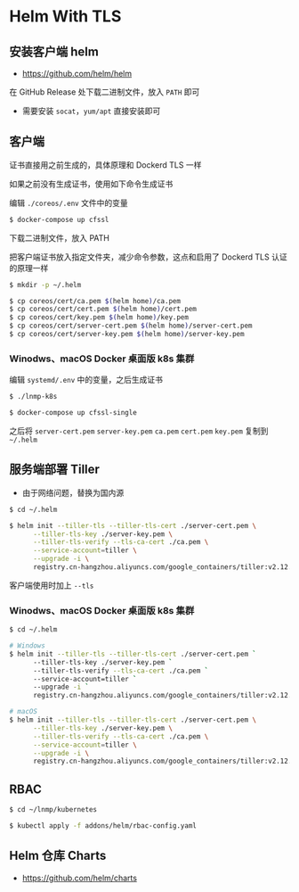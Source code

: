 # Helm With TLS

## 安装客户端 helm

* https://github.com/helm/helm

在 GitHub Release 处下载二进制文件，放入 `PATH` 即可

* 需要安装 `socat`，`yum/apt` 直接安装即可

## 客户端

证书直接用之前生成的，具体原理和 Dockerd TLS 一样

如果之前没有生成证书，使用如下命令生成证书

编辑 `./coreos/.env` 文件中的变量

```bash
$ docker-compose up cfssl
```

下载二进制文件，放入 PATH

把客户端证书放入指定文件夹，减少命令参数，这点和启用了 Dockerd TLS 认证的原理一样

```bash
$ mkdir -p ~/.helm

$ cp coreos/cert/ca.pem $(helm home)/ca.pem
$ cp coreos/cert/cert.pem $(helm home)/cert.pem
$ cp coreos/cert/key.pem $(helm home)/key.pem
$ cp coreos/cert/server-cert.pem $(helm home)/server-cert.pem
$ cp coreos/cert/server-key.pem $(helm home)/server-key.pem
```

### Winodws、macOS Docker 桌面版 k8s 集群

编辑 `systemd/.env` 中的变量，之后生成证书

```bash
$ ./lnmp-k8s

$ docker-compose up cfssl-single
```

之后将 `server-cert.pem` `server-key.pem` `ca.pem` `cert.pem` `key.pem` 复制到 `~/.helm`

## 服务端部署 Tiller

* 由于网络问题，替换为国内源

```bash
$ cd ~/.helm

$ helm init --tiller-tls --tiller-tls-cert ./server-cert.pem \
      --tiller-tls-key ./server-key.pem \
      --tiller-tls-verify --tls-ca-cert ./ca.pem \
      --service-account=tiller \
      --upgrade -i \
      registry.cn-hangzhou.aliyuncs.com/google_containers/tiller:v2.12.1 --stable-repo-url https://kubernetes.oss-cn-hangzhou.aliyuncs.com/charts
```

客户端使用时加上 `--tls`

### Winodws、macOS Docker 桌面版 k8s 集群

```bash
$ cd ~/.helm

# Windows
$ helm init --tiller-tls --tiller-tls-cert ./server-cert.pem `
      --tiller-tls-key ./server-key.pem `
      --tiller-tls-verify --tls-ca-cert ./ca.pem `
      --service-account=tiller `
      --upgrade -i `
      registry.cn-hangzhou.aliyuncs.com/google_containers/tiller:v2.12.1 --stable-repo-url https://kubernetes.oss-cn-hangzhou.aliyuncs.com/charts

# macOS
$ helm init --tiller-tls --tiller-tls-cert ./server-cert.pem \
      --tiller-tls-key ./server-key.pem \
      --tiller-tls-verify --tls-ca-cert ./ca.pem \
      --service-account=tiller \
      --upgrade -i \
      registry.cn-hangzhou.aliyuncs.com/google_containers/tiller:v2.12.1 --stable-repo-url https://kubernetes.oss-cn-hangzhou.aliyuncs.com/charts

```

## RBAC

```bash
$ cd ~/lnmp/kubernetes

$ kubectl apply -f addons/helm/rbac-config.yaml
```

## Helm 仓库 Charts

* https://github.com/helm/charts
